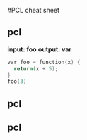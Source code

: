 #PCL cheat sheet

## pcl
**input: foo**
**output: var**
```cpp
var foo = function(x) {
  return(x + 5);
}
foo(3)
```

## pcl 

## pcl
